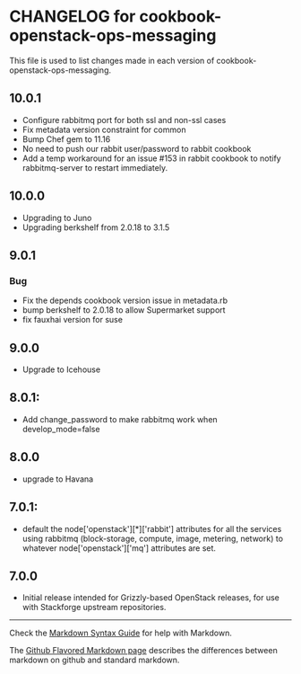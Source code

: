 # CHANGELOG for cookbook-openstack-ops-messaging

This file is used to list changes made in each version of cookbook-openstack-ops-messaging.

## 10.0.1
* Configure rabbitmq port for both ssl and non-ssl cases
* Fix metadata version constraint for common
* Bump Chef gem to 11.16
* No need to push our rabbit user/password to rabbit cookbook
* Add a temp workaround for an issue #153 in rabbit cookbook to notify
  rabbitmq-server to restart immediately.

## 10.0.0
* Upgrading to Juno
* Upgrading berkshelf from 2.0.18 to 3.1.5

## 9.0.1
### Bug
* Fix the depends cookbook version issue in metadata.rb
* bump berkshelf to 2.0.18 to allow Supermarket support
* fix fauxhai version for suse

## 9.0.0
* Upgrade to Icehouse

## 8.0.1:
* Add change_password to make rabbitmq work when develop_mode=false

## 8.0.0
* upgrade to Havana

## 7.0.1:

* default the node['openstack'][*]['rabbit'] attributes for all the services
  using rabbitmq (block-storage, compute, image, metering, network) to whatever
  node['openstack']['mq'] attributes are set.

## 7.0.0

* Initial release intended for Grizzly-based OpenStack releases,
  for use with Stackforge upstream repositories.

- - -
Check the [Markdown Syntax Guide](http://daringfireball.net/projects/markdown/syntax) for help with Markdown.

The [Github Flavored Markdown page](http://github.github.com/github-flavored-markdown/) describes the differences between markdown on github and standard markdown.
